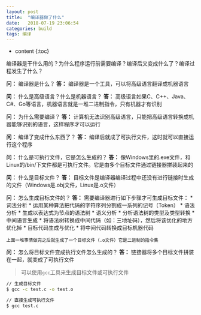 ```yaml
---
layout: post
title:  "编译器做了什么"
date:   2018-07-19 23:06:54
categories: build
tags: 编译
---
```


* content
{:toc}

编译器是干什么用的？为什么程序运行前需要编译？编译后又变成什么了？编译过程发生了什么？




**问：** 编译器是什么？
**答：** 编译器是一个工具，可以将高级语言翻译成机器语言

**问：** 什么是高级语言？什么是机器语言？
**答：** 高级语言如果C、C++、Java、C#、Go等语言，机器语言就是一堆二进制指令，只有机器才有识别

**问：** 为什么需要编译？
**答：** 计算机无法识别高级语言，只能把高级语言转换成机器能够识别的语言，这样程序才可以运行

**问：** 编译了变成什么东西了？
**答：** 编译后就成了可执行文件，这时就可以直接运行这个程序

**问：** 什么是可执行文件，它是怎么生成的？
**答：** 像Windows里的.exe文件，和Linux的/bin/下文件都是可执行文件。它是由多个目标文件通过链接器拼装起来的

**问：** 什么是目标文件？
**答：** 目标文件是编译器编译过程中还没有进行链接时生成的文件（Windows是.obj文件，Linux是.o文件）

**问：** 怎么生成目标文件的？
**答：** 需要编译器进行如下步骤才可生成目标文件：
    * 词法分析
        * 运用某种算法把代码的字符序列分割成一系列的记号（Token）
    * 语法分析
        * 生成以表达式为节点的语法树
    * 语义分析
        * 分析语法树的类型及类型转换
    * 中间语言生成
        * 将语法树转换成中间代码（如：三地址码），然后将该优化的地方优化掉
    * 目标代码生成与优化
        * 将中间代码转换成目标机器代码

    上面一堆事情做完之后就生成了一个目标文件（.o文件）它是二进制的指令集

**问：** 怎么将目标文件变成执行文件怎么生成的？
**答：** 链接器将多个目标文件拼装在一起，就变成了可执行文件

> 可以使用`gcc`工具来生成目标文件或可执行文件
```bash
// 生成目标文件
$ gcc -c test.c -o test.o
```
```bash
// 直接生成可执行文件
$ gcc test.c
```
